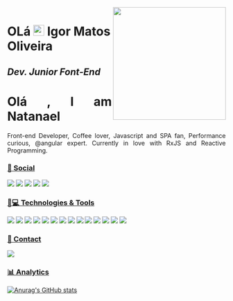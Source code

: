 <img align='right' src="https://media.giphy.com/media/f3iwJFOVOwuy7K6FFw/giphy.gif" width="260">

<!-- https://media.giphy.com/media/f3iwJFOVOwuy7K6FFw/giphy.gif -->
# OLá <img src="https://media.giphy.com/media/hvRJCLFzcasrR4ia7z/giphy.gif" width="25px"> Igor Matos Oliveira
## _Dev. Junior Font-End_


<h1 align = "justify"> Olá , I am Natanael</h1>

<p align = "justify">Front-end Developer, Coffee lover, Javascript and SPA fan, Performance curious, @angular expert. Currently in love with RxJS and Reactive Programming.</p>


### [👨 Social](#-social-)

[<img src="https://img.shields.io/badge/LinkedIn-0077B5?style=for-the-badge&logo=linkedin&logoColor=white" />](https://www.linkedin.com/in/igor-matos-oliveira-869a18179/r)
[<img src="https://img.shields.io/badge/Instagram-E4405F?style=for-the-badge&logo=instagram&logoColor=white" />](https://www.instagram.com/igorm_oliveita/)
[<img src = "https://img.shields.io/badge/facebook-%231877F2.svg?&style=for-the-badge&logo=facebook&logoColor=white">](https://www.facebook.com/Igor.Matos6)
[<img src = "https://img.shields.io/badge/twitter-%231DA1F2.svg?&style=for-the-badge&logo=twitter&logoColor=white">](https://twitter.com/IgorMOli)
[<img src = "https://img.shields.io/badge/Discord-7289DA?style=for-the-badge&logo=discord&logoColor=white">](https://github.com/IgorM-Oliveira)
<!-- [<img src = "https://img.shields.io/badge/GitHub-100000?style=for-the-badge&logo=github&logoColor=white">](https://github.com/IgorM-Oliveira)
[<img src = "https://img.shields.io/badge/WhatsApp-25D366?style=for-the-badge&logo=whatsapp&logoColor=white">](https://img.shields.io/badge/WhatsApp-25D366?style=for-the-badge&logo=whatsapp&logoColor=white) -->

<!-- ### [💻 SO](#-os-)

[<img src = "https://img.shields.io/badge/Android-3DDC84?style=for-the-badge&logo=android&logoColor=white">](https://www.android.com/intl/pt-BR_br/)
[<img src = "https://img.shields.io/badge/Linux-FCC624?style=for-the-badge&logo=linux&logoColor=black">](https://github.com/IgorM-Oliveira)
[<img src = "https://img.shields.io/badge/Ubuntu-E95420?style=for-the-badge&logo=ubuntu&logoColor=white">](https://github.com/IgorM-Oliveira)
[<img src = "https://img.shields.io/badge/Debian-A81D33?style=for-the-badge&logo=debian&logoColor=white">](https://github.com/IgorM-Oliveira)
[<img src = "https://img.shields.io/badge/Windows-0078D6?style=for-the-badge&logo=windows&logoColor=white">](https://github.com/IgorM-Oliveira) -->

### [🚀💻 Technologies & Tools](#-languages-)

[<img src = "https://img.shields.io/badge/HTML5-E34F26?style=for-the-badge&logo=html5&logoColor=white">](https://github.com/IgorM-Oliveira)
[<img src = "https://img.shields.io/badge/CSS3-1572B6?style=for-the-badge&logo=css3&logoColor=white">](https://github.com/IgorM-Oliveira)
[<img src = "https://img.shields.io/badge/JavaScript-323330?style=for-the-badge&logo=javascript&logoColor=F7DF1E">](https://github.com/IgorM-Oliveira)
[<img src = "https://img.shields.io/badge/TypeScript-007ACC?style=for-the-badge&logo=typescript&logoColor=white">](https://github.com/IgorM-Oliveira)
[<img src = "https://img.shields.io/badge/npm-CB3837?style=for-the-badge&logo=npm&logoColor=white">](https://www.npmjs.com/)
[<img src = "https://img.shields.io/badge/Yarn-2C8EBB?style=for-the-badge&logo=yarn&logoColor=white">](https://github.com/IgorM-Oliveira)
[<img src = "https://img.shields.io/badge/React-20232A?style=for-the-badge&logo=react&logoColor=61DAFB">](https://github.com/IgorM-Oliveira)
[<img src = "https://img.shields.io/badge/Vue.js-35495E?style=for-the-badge&logo=vuedotjs&logoColor=4FC08D">](https://github.com/IgorM-Oliveira)
[<img src = "https://img.shields.io/badge/Tailwind_CSS-38B2AC?style=for-the-badge&logo=tailwind-css&logoColor=white">](https://github.com/IgorM-Oliveira)
[<img src = "https://img.shields.io/badge/Bootstrap-563D7C?style=for-the-badge&logo=bootstrap&logoColor=white">](https://twitter.com/IgorMOli)
[<img src = "https://img.shields.io/badge/Docker-2CA5E0?style=for-the-badge&logo=docker&logoColor=white">](https://twitter.com/IgorMOli)
[<img src = "https://img.shields.io/badge/nuxt.js-00C58E?style=for-the-badge&logo=nuxtdotjs&logoColor=white">](https://twitter.com/IgorMOli)
[<img src = "https://img.shields.io/badge/Git-F05032?style=for-the-badge&logo=git&logoColor=white">](https://twitter.com/IgorMOli)
[<img src = "https://img.shields.io/badge/GitKraken-179287?style=for-the-badge&logo=GitKraken&logoColor=white">](https://twitter.com/IgorMOli)

<!-- ### [🖍📐 Design](#-design-)

[<img src = "https://img.shields.io/badge/Figma-F24E1E?style=for-the-badge&logo=figma&logoColor=white">](https://github.com/IgorM-Oliveira)
[<img src = "https://img.shields.io/badge/Canva-%2300C4CC.svg?&style=for-the-badge&logo=Canva&logoColor=white">](https://github.com/IgorM-Oliveira)
[<img src = "https://img.shields.io/badge/Adobe%20Illustrator-FF9A00?style=for-the-badge&logo=adobe%20illustrator&logoColor=white">](https://github.com/IgorM-Oliveira) -->

<!-- ### [:wrench: Tools](#-frameworks-)

[<img src = "https://img.shields.io/badge/npm-CB3837?style=for-the-badge&logo=npm&logoColor=white">](https://www.npmjs.com/)
[<img src = "https://img.shields.io/badge/Yarn-2C8EBB?style=for-the-badge&logo=yarn&logoColor=white">](https://github.com/IgorM-Oliveira)
[<img src = "https://img.shields.io/badge/React-20232A?style=for-the-badge&logo=react&logoColor=61DAFB">](https://github.com/IgorM-Oliveira)
[<img src = "https://img.shields.io/badge/Vue.js-35495E?style=for-the-badge&logo=vuedotjs&logoColor=4FC08D">](https://github.com/IgorM-Oliveira)
[<img src = "https://img.shields.io/badge/Tailwind_CSS-38B2AC?style=for-the-badge&logo=tailwind-css&logoColor=white">](https://github.com/IgorM-Oliveira)
[<img src = "https://img.shields.io/badge/Bootstrap-563D7C?style=for-the-badge&logo=bootstrap&logoColor=white">](https://twitter.com/IgorMOli)
[<img src = "https://img.shields.io/badge/Docker-2CA5E0?style=for-the-badge&logo=docker&logoColor=white">](https://twitter.com/IgorMOli)
[<img src = "https://img.shields.io/badge/nuxt.js-00C58E?style=for-the-badge&logo=nuxtdotjs&logoColor=white">](https://twitter.com/IgorMOli)
[<img src = "https://img.shields.io/badge/Git-F05032?style=for-the-badge&logo=git&logoColor=white">](https://twitter.com/IgorMOli)
[<img src = "https://img.shields.io/badge/GitKraken-179287?style=for-the-badge&logo=GitKraken&logoColor=white">](https://twitter.com/IgorMOli)
[<img src = "https://img.shields.io/badge/Node.js-339933?style=for-the-badge&logo=nodedotjs&logoColor=white">](https://nodejs.org/en/)
[<img src = "https://img.shields.io/badge/Material--UI-0081CB?style=for-the-badge&logo=material-ui&logoColor=white">](https://twitter.com/IgorMOli)
[<img src = "https://img.shields.io/badge/Postman-FF6C37?style=for-the-badge&logo=Postman&logoColor=white">](https://twitter.com/IgorMOli) -->

<!-- ### [👨‍💻 Office](#-office-)

[<img src = "https://img.shields.io/badge/Microsoft_Excel-217346?style=for-the-badge&logo=microsoft-excel&logoColor=white">](https://twitter.com/IgorMOli)
[<img src = "https://img.shields.io/badge/Microsoft_PowerPoint-B7472A?style=for-the-badge&logo=microsoft-powerpoint&logoColor=white">](https://twitter.com/IgorMOli)
[<img src = "https://img.shields.io/badge/Microsoft_Word-2B579A?style=for-the-badge&logo=microsoft-word&logoColor=white">](https://twitter.com/IgorMOli) -->

### [📱 Contact](#-contact-)

[![](https://img.shields.io/badge/Gmail-igor.matos.oliveira.xyz%40gmail.com-lightgrey?style=for-the-badge&logo=gmail&logoColor=white)](mailto:igor.matos.oliveira.xyz@gmail.com)
<!-- [![](https://img.shields.io/badge/WhatsApp-67992222332-lightgrey?style=for-the-badge&logo=whatsapp&logoColor=white)](phone:67992222332) -->

### [📊 Analytics](#-analytics-)

[![Anurag's GitHub stats](https://github-readme-stats.vercel.app/api?username=igorm-oliveira&include_all_commits=true&theme=radical)](https://github.com/IgorM-Oliveira)
<!-- [![Top Langs](https://github-readme-stats.vercel.app/api/top-langs/?username=igorm-oliveira&theme=radical)](https://github.com/anuraghazra/github-readme-stats) -->
